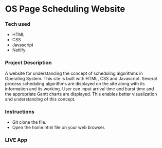 # OS Page Scheduling Website

### Tech used

* HTML
* CSS
* Javascript
* Netlify

### Project Description

A website for understanding the concept of scheduling algorithms in Operating System. This site is built with HTML, CSS and Javascript. Several process scheduling algorithms are displayed on the site along with its information and its working. User can input arrival time and burst time and the appropriate Gantt charts are displayed. This enables better visualization and understanding of this concept.

### Instructions

* Git clone the file.
* Open the home.html file on your web browser.

### LIVE App


